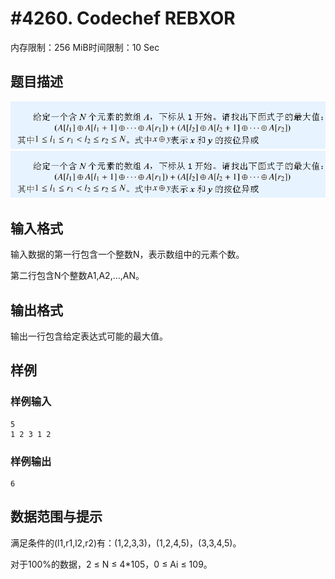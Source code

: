 # #4260. Codechef REBXOR

内存限制：256 MiB时间限制：10 Sec

## 题目描述

![](upload/201509/fa.jpg)![](upload/201509/fa(1).jpg)

## 输入格式

输入数据的第一行包含一个整数N，表示数组中的元素个数。

第二行包含N个整数A1,A2,&hellip;,AN。

## 输出格式

输出一行包含给定表达式可能的最大值。

## 样例

### 样例输入

    
    5
    1 2 3 1 2
    

### 样例输出

    
    6
    

## 数据范围与提示

满足条件的(l1,r1,l2,r2)有：(1,2,3,3)，(1,2,4,5)，(3,3,4,5)。

对于100%的数据，2 &le; N &le; 4*105，0 &le; Ai &le; 109。
